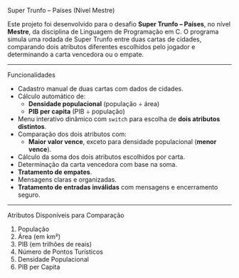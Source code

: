  Super Trunfo – Países (Nível Mestre)

Este projeto foi desenvolvido para o desafio **Super Trunfo – Países**, no nível **Mestre**, 
da disciplina de Linguagem de Programação em C. O programa simula uma rodada de Super Trunfo entre duas cartas de cidades, 
comparando dois atributos diferentes escolhidos pelo jogador e determinando a carta vencedora ou o empate.

---

 Funcionalidades 

- Cadastro manual de duas cartas com dados de cidades.
- Cálculo automático de:
  - **Densidade populacional** (população ÷ área)
  - **PIB per capita** (PIB ÷ população)
- Menu interativo dinâmico com `switch` para escolha de **dois atributos distintos**.
- Comparação dos dois atributos com:
  - **Maior valor vence**, exceto para densidade populacional (**menor vence**).
- Cálculo da soma dos dois atributos escolhidos por carta.
- Determinação da carta vencedora com base na soma.
- **Tratamento de empates**.
- Mensagens claras e organizadas.
- **Tratamento de entradas inválidas** com mensagens e encerramento seguro.

---

Atributos Disponíveis para Comparação

1. População  
2. Área (em km²)  
3. PIB (em trilhões de reais)  
4. Número de Pontos Turísticos  
5. Densidade Populacional  
6. PIB per Capita





